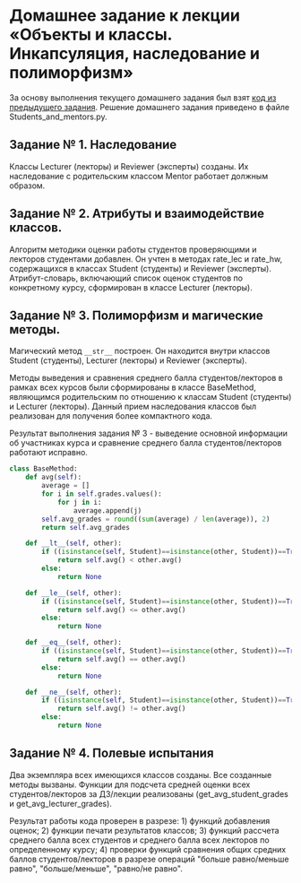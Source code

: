 # Домашнее задание к лекции «Объекты и классы. Инкапсуляция, наследование и полиморфизм»

За основу выполнения текущего домашнего задания был взят [код из предыдущего задания](https://github.com/netology-code/py-homeworks-basic/blob/master/6.classes/students_and_mentor.py). Решение домашнего задания приведено в файле Students_and_mentors.py.

## Задание № 1. Наследование
Классы Lecturer (лекторы) и Reviewer (эксперты) созданы. Их наследование с родительским классом Mentor работает должным образом.

## Задание № 2. Атрибуты и взаимодействие классов.
Алгоритм методики оценки работы студентов проверяющими и лекторов студентами добавлен. Он учтен в методах rate_lec и rate_hw, содержащихся в классах Student (студенты) и Reviewer (эксперты). Атрибут-словарь, включающий список оценок студентов по конкретному курсу, сформирован в классе Lecturer (лекторы).

## Задание № 3. Полиморфизм и магические методы.
Магический метод ```__str__``` построен. Он находится внутри классов Student (студенты), Lecturer (лекторы) и Reviewer (эксперты).

Методы выведения и сравнения среднего балла студентов/лекторов в рамках всех курсов были сформированы в классе BaseMethod, являющимся родительским по отношению к классам Student (студенты) и Lecturer (лекторы). Данный прием наследования классов был реализован для получения более компактного кода.

Результат выполнения задания № 3 - выведение основной информации об участниках курса и сравнение среднего балла студентов/лекторов работают исправно.

```python
class BaseMethod:
    def avg(self):
        average = []
        for i in self.grades.values():
            for j in i:
                average.append(j)
        self.avg_grades = round((sum(average) / len(average)), 2)
        return self.avg_grades

    def __lt__(self, other):
        if ((isinstance(self, Student)==isinstance(other, Student))==True) or ((isinstance(self, Lecturer)==isinstance(other, Lecturer))==True):
            return self.avg() < other.avg()
        else:
            return None

    def __le__(self, other):
        if ((isinstance(self, Student)==isinstance(other, Student))==True) or ((isinstance(self, Lecturer)==isinstance(other, Lecturer))==True):
            return self.avg() <= other.avg()
        else:
            return None

    def __eq__(self, other):
        if ((isinstance(self, Student)==isinstance(other, Student))==True) or ((isinstance(self, Lecturer)==isinstance(other, Lecturer))==True):
            return self.avg() == other.avg()
        else:
            return None

    def __ne__(self, other):
        if ((isinstance(self, Student)==isinstance(other, Student))==True) or ((isinstance(self, Lecturer)==isinstance(other, Lecturer))==True):
            return self.avg() != other.avg()
        else:
            return None
```

## Задание № 4. Полевые испытания
Два экземпляра всех имеющихся классов созданы. Все созданные методы вызваны. Функции для подсчета средней оценки всех студентов/лекторов за ДЗ/лекции реализованы (get_avg_student_grades и get_avg_lecturer_grades).

Результат работы кода проверен в разрезе: 1) функций добавления оценок; 2) функции печати результатов классов; 3) функций рассчета среднего балла всех студентов и среднего балла всех лекторов по определенному курсу; 4) проверки функций сравнения общих средних баллов студентов/лекторов в разрезе операций "больше равно/меньше равно", "больше/меньше", "равно/не равно".
